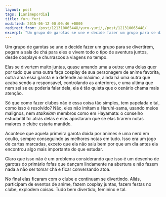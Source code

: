 ```yaml
---
layout: post
tags: [1animepordia]
title: Yuru Yuri
modified: 2015-06-12 00:00:46 +0000
redirect_from: /post/121310065448/yuru-yuri/,/post/121310065448/
excerpt: "Um grupo de garotas se une e decide fazer um grupo para se divertirem, pegam a sala de chá para eles e vivem todo o tipo de aventura juntos, desde cosplays e churrascos a viagens no tempo."
---
```


Um grupo de garotas se une e decide fazer um grupo para se divertirem,
pegam a sala de chá para eles e vivem todo o tipo de aventura juntos,
desde cosplays e churrascos a viagens no tempo.

Elas se divertem muito juntas, quase amando uma a outra: uma delas quer
por tudo que uma outra faça cosplay de sua personagem de anime favorita,
outra ama essa garota e a defende ao máximo, ainda há uma outra que
acaba sendo a responsável, controlando as anteriores, e uma ultima que
nem sei se eu poderia falar dela, ela é tão quieta que o cenário chama
mais atenção.

Só que como fazer clubes não é essa coisa tão simples, tem papelada e
tal, como isso é resolvido? Não, eles não imitam a Haruhi-sama, usando
meios malignos, nem *stalkeiam* membros como em Hayamata: o conselho
estudantil foi atrás delas e elas apostaram que se elas tirarem notas
maiores o clube estaria mantido.

Acontece que aquela primeira garota doida por animes é uma nerd em
oculto, sempre conseguindo as melhores notas em tudo. Isso era um jogo
de cartas marcadas, exceto que ela não saiu bem por que um dia antes ela
encontrou algo mais importante do que estudar.

Claro que isso não é um problema considerando que isso é um desenho de
garotas do primário fofas que dançam lindamente na abertura e não fazem
nada a não ser tomar chá e ficar conversando atoa.

No final elas ficaram com o clube e continuam se divertindo. Aliás,
participam de eventos de anime, fazem cosplay juntas, fazem festas no
clube, explodem coisas. Tudo bem divertido, feminino e tal.


